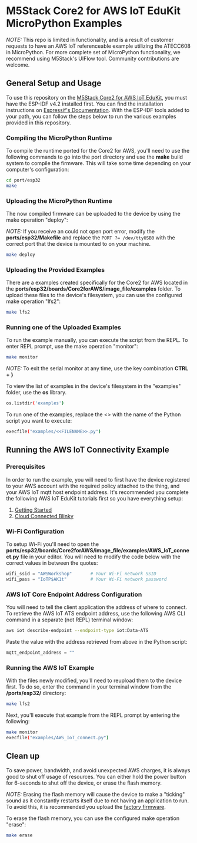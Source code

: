 # M5Stack Core2 for AWS IoT EduKit MicroPython Examples
_NOTE:_ This repo is limited in functionality, and is a result of customer requests to have an AWS IoT referenceable example utilizing the ATECC608 in MicroPython. For more complete set of MicroPython functionality, we recommend using M5Stack's UIFlow tool. Community contributions are welcome.

## General Setup and Usage
To use this repository on the [M5Stack Core2 for AWS IoT EduKit](https://m5stack.com/products/m5stack-core2-esp32-iot-development-kit-for-aws-iot-edukit), you must have the ESP-IDF v4.2 installed first. You can find the installation instructions on [Espressif's Documentation](https://docs.espressif.com/projects/esp-idf/en/release-v4.2/esp32/get-started/index.html#installation-step-by-step). With the ESP-IDF tools added to your path, you can follow the steps below to run the various examples provided in this repository.

### Compiling the MicroPython Runtime
To compile the runtime ported for the Core2 for AWS, you'll need to use the following commands to go into the port directory and use the **make** build system to compile the firmware. This will take some time depending on your computer's configuration:

```bash
cd port/esp32
make
```

### Uploading the MicroPython Runtime
The now compiled firmware can be uploaded to the device by using the make operation "deploy":

_NOTE:_ If you receive an could not open port error, modify the **ports/esp32/Makefile** and replace the `PORT ?= /dev/ttyUSB0` with the correct port that the device is mounted to on your machine.

```bash
make deploy
```

### Uploading the Provided Examples
There are a examples created specifically for the Core2 for AWS located in the **ports/esp32/boards/Core2forAWS/image_file/examples** folder. To upload these files to the device's filesystem, you can use the configured make operation "lfs2":

```bash
make lfs2
```

### Running one of the Uploaded Examples
To run the example manually, you can execute the script from the REPL. To enter REPL prompt, use the make operation "monitor":

```bash
make monitor
```

_NOTE:_ To exit the serial monitor at any time, use the key combination **CTRL + }**

To view the list of examples in the device's filesystem in the "examples" folder, use the **os** library.

```bash
os.listdir('examples')
```

To run one of the examples, replace the <<FILENAME>> with the name of the Python script you want to execute:

```bash
execfile("examples/<<FILENAME>>.py")
```

## Running the AWS IoT Connectivity Example
### Prerequisites
In order to run the example, you will need to first have the device registered to your AWS account with the required policy attached to the thing, and your AWS IoT mqtt host endpoint address. It's recommended you complete the following AWS IoT EduKit tutorials first so you have everything setup:
1) [Getting Started](https://edukit.workshop.aws/en/getting-started.html)
2) [Cloud Connected Blinky](https://edukit.workshop.aws/en/blinky-hello-world.html)

### Wi-Fi Configuration
To setup Wi-Fi you'll need to open the **ports/esp32/boards/Core2forAWS/image_file/examples/AWS_IoT_connect.py** file in your editor. You will need to modify the code below with the correct values in between the quotes:
```Python
wifi_ssid = "AWSWorkshop"       # Your Wi-Fi network SSID
wifi_pass = "IoTP$AK1t"         # Your Wi-Fi network password
```
### AWS IoT Core Endpoint Address Configuration
You will need to tell the client application the address of where to connect. To retrieve the AWS IoT ATS endpoint address, use the following AWS CLI command in a separate (not REPL) terminal window:

```bash
aws iot describe-endpoint --endpoint-type iot:Data-ATS
```

Paste the value with the address retrieved from above in the Python script:

```Python
mqtt_endpoint_address = ""
```

### Running the AWS IoT Example
With the files newly modified, you'll need to reupload them to the device first. To do so, enter the command in your terminal window from the **/ports/esp32/** directory:
```bash
make lfs2
```

Next, you'll execute that example from the REPL prompt by entering the following:
```bash
make monitor
execfile("examples/AWS_IoT_connect.py")
```

## Clean up
To save power, bandwidth, and avoid unexpected AWS charges, it is always good to shut off usage of resources. You can either hold the power button for 6-seconds to shut off the device, or erase the flash memory.

_NOTE:_ Erasing the flash memory will cause the device to make a "ticking" sound as it constantly restarts itself due to not having an application to run. To avoid this, it is recommended you upload the [factory firmware](https://github.com/m5stack/Core2-for-AWS-IoT-EduKit/tree/master/Factory-Firmware).

To erase the flash memory, you can use the configured make operation "erase":

```bash
make erase
```